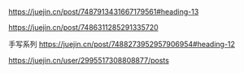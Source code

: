 https://juejin.cn/post/7487913431667179561#heading-13


https://juejin.cn/post/7486311285291335720

手写系列
https://juejin.cn/post/7488273952957906954#heading-12


https://juejin.cn/user/2995517308808877/posts